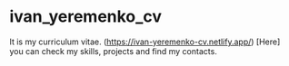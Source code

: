 # ivan_yeremenko_cv
It is my curriculum vitae.
(https://ivan-yeremenko-cv.netlify.app/) [Here] you can check my skills, projects and find my contacts.
